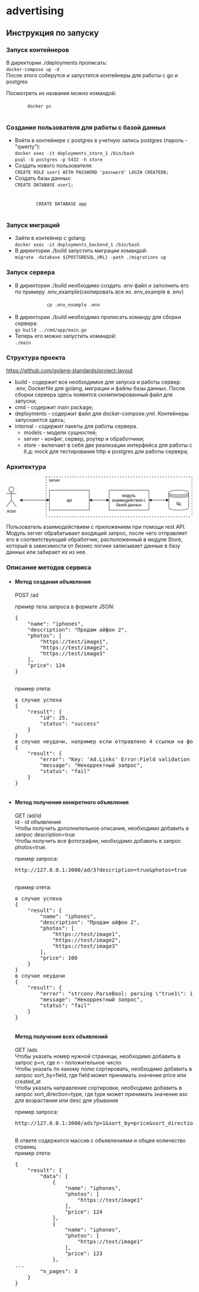 # advertising

<h2>Инструкция по запуску</h2>
<h3>Запуск контейнеров</h3>
<p>В директории ./deployments прописать:
    <br>
    <code>docker-compose up -d</code>
    <br>
    После этого соберутся и запустятся контейнеры для работы с go и postgres
</p>
<p>
 Посмотреть их названия можно командой:
    <br>
    <code>
        docker ps
    </code>
</p>

<h3>Создание пользователя для работы с базой данных </h3>
<ul>
    <li>Войти в контейнере c postgres в учетную запись postgres (пароль - "qwerty"):
    <br>
    <code>docker exec -it deployments_store_1 /bin/bash</code>
    <br>
        <code>psql -U postgres -p 5432 -h store</code>
    <br>
    </li>
    <li>Создать нового пользователя:
    <br>
        <code>CREATE ROLE user1 WITH PASSWORD 'password' LOGIN CREATEDB;</code>
    <br>
    </li>
    <li>Создать базы данных:
    <br>
        <code>CREATE DATABASE user1;
        <br>
        CREATE DATABASE app
        </code>
    <br>
    </li>
</ul>

<h3>Запуск миграций </h3>
<ul>
    <li>
        Зайти в контейнер с golang:
        <br>
        <code>docker exec -it deployments_backend_1 /bin/bash</code>
    </li>
    <li>В директории ./build запустить миграции командой:
    <br>
    <code>migrate -database ${POSTGRESQL_URL} -path ./migrations up</code>
</ul>


<h3>Запуск сервера</h3>
<ul>
    <li>
        В директории ./build необходимо создать .env файл и заполнить его по примеру .env_example(скопировать все из .env_example в .env)
        <br>
        <code>
            cp .env_example .env
        </code>
    </li>
    <li>
        В директории ./build необходимо прописать команду для сборки сервера:
        <br>
            <code>go build ../cmd/app/main.go</code>
        <br>
    </li>
    <li>
        Теперь его можно запустить командой:
        <br>
            <code>./main</code>
        <br>
    </li>
</ul>
<h3>Структура проекта</h3>
<a href="https://github.com/golang-standards/project-layout">https://github.com/golang-standards/project-layout</a>
<br>
<ul>
    <li>build - содержит все необходимое для запуска и работы сервер: .env, Dockerfile для golang, миграции и файлы базы данных. После сборки сервера здесь появится скомпилированный файл для запуска;</li>
    <li>cmd - содержит main package;</li>
    <li>deployments - содержит файл для docker-compose.yml. Контейнеры запускаются здесь;</li>
    <li>internal - содержит пакеты для работы сервера.
        <ul>
            <li>models - модели сущностей;</li>
            <li>server - конфиг, сервер, роутер и обработчики;</li>
            <li>store - включает в себя две реализации интерфейса для работы с б.д: mock для тестирования http и postgres для работы сервера;</li>
        </ul>
    </li>
</ul>
<h3>Архитектура</h3>
<img src="./app_arch.png">
<p>
    Пользователь взаимодействием с приложением при помощи rest API. Модуль server обрабатывает входящий запрос, после чего отправляет его в соответствующий обработчик, расположенный в модуле Store, который в зависимости от бизнес логики записывает данные в базу данных или забирает их из нее. 
</p>

<h3>Описание методов сервиса</h3>
<ul>
    <li>
        <h4>Метод создания объявления</h4>
        <p>
        POST /ad
        </p>
        <p>
        пример тела запроса в формате JSON:
        </p>
        <pre>
{
    "name": "iphones",
    "description": "Продам айфон 2",
    "photos": [
        "https://test/image1",
        "https://test/image2",
        "https://test/image3"
    ],
    "price": 124
}
        </pre>
        <p>
        пример отета:
        </p>
        <pre>
в случае успеха
{
    "result": {
        "id": 25,
        "status": "success"
    }
}
в случае неудачи, например если отправлено 4 ссылки на фото
{
    "result": {
        "error": "Key: 'Ad.Links' Error:Field validation for 'Links' failed on the 'max' tag",
        "message": "Некорректный запрос",
        "status": "fail"
    }
}
        </pre>
    </li>
        <li>
        <h4>Метод получения конкретного объявления</h4>
        <p>
        GET /ad/id 
        <br>
        id - id объявления
        <br>
        Чтобы получить дополнительное описание, необходимо добавить в запрос description=true
        <br>
        Чтобы получить все фотографии, необходимо добавить в запрос photos=true. 
        </p>
        <p>
        пример запроса:
        </p>
        <pre>
http://127.0.0.1:3000/ad/3?description=true&photos=true
        </pre>
        <p>
        пример отета:
        </p>
        <pre>
в случае успеха
{
    "result": {
        "name": "iphones",
        "description": "Продам айфон 2",
        "photos": [
            "https://test/image1",
            "https://test/image2",
            "https://test/image3"
        ],
        "price": 100
    }
}
в случае неудачи
{
    "result": {
        "error": "strconv.ParseBool: parsing \"true1\": invalid syntax",
        "message": "Некорректный запрос",
        "status": "fail"
    }
}
        </pre>
    </li>
            <h4>Метод получения всех объявлений</h4>
        <p>
        GET /ads
        <br>
        Чтобы указать номер нужной страницы, необходимо добавить в запрос p=n, где n - положительное число
        <br>
        Чтобы указать по какому полю сортировать, необходимо добавить в запрос sort_by=field, где field может принимать значение price или created_at
        <br>
        Чтобы указать направление сортировки, необходимо добавить в запрос sort_direction=type, где type может принимать значение asc для возрастания или desc для убывания 
        </p>
        <p>
        пример запроса:
        </p>
        <pre>
http://127.0.0.1:3000/ads?p=1&sort_by=price&sort_direction=desc
        </pre>
        <p>
        В ответе содержится массив с объявлениями и общее количество страниц 
        <br>
        пример отета:
        </p>
        <pre>
{
    "result": {
        "data": [
            {
                "name": "iphones",
                "photos": [
                    "https://test/image1"
                ],
                "price": 124
            },
            {
                "name": "iphones",
                "photos": [
                    "https://test/image1"
                ],
                "price": 123
            },
...
        "n_pages": 3
    }
}
        </pre>
    </li>
</ul>
